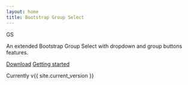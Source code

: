 ```yaml
---
layout: home
title: Bootstrap Group Select
---
```


<main class="bs-docs-masthead" id="content" role="main">
  <div class="container">
    <span class="bs-docs-booticon bs-docs-booticon-lg bs-docs-booticon-outline">GS</span>
    <p class="lead">An extended Bootstrap Group Select with dropdown and group buttons features.</p>
    <p class="lead">
      <a href="https://github.com/wenzhixin/bootstrap-group-select" class="btn btn-outline-inverse btn-lg">Download</a>
      <a href="getting-started" class="btn btn-outline-inverse btn-lg">Getting started</a>
    </p>
    <p class="version">Currently v{{ site.current_version }}</p>
  </div>
</main>